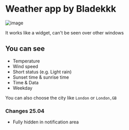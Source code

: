 # Weather app by Bladekkk
![image](https://user-images.githubusercontent.com/68302548/233839963-021a81b7-ca48-41d9-b5a6-0dc8c52b5d1f.png)

It works like a widget, can't be seen over other windows
## You can see
* Temperature
* Wind speed
* Short status (e.g. Light rain)
* Sunset time & sunrise time
* Time & Data
* Weekday

You can also choose the city like `London` or `London,GB`

### Changes 25.04
* Fully hidden in notification area
